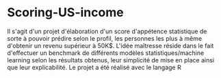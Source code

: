 # Scoring-US-income
Il s'agit d'un projet d'élaboration d'un score d'appétence statistique de sorte à pouvoir prédire selon le profil, les personnes les plus à même d'obtenir un revenu supérieur à 50K$. L'idée maîtresse réside dans le fait d'effectuer un benchmark de différents modèles statistiques/machine learning selon les résultats obtenus, leur simplicité de mise en place ainsi que leur explicabilité.
Le projet a été réalisé avec le langage R
